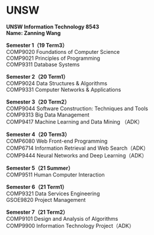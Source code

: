 # **UNSW**  
**UNSW Information Technology 8543**  
**Name: Zanning Wang**  

**Semester 1（19 Term3）**  
COMP9020	Foundations of Computer Science  
COMP9021	Principles of Programming  
COMP9311	Database Systems  

**Semester 2（20 Term1）**  
COMP9024	Data Structures & Algorithms  
COMP9331	Computer Networks & Applications  

**Semester 3（20 Term2）**  
COMP9044 	Software Construction: Techniques and Tools  
COMP9313 	Big Data Management  
COMP9417	Machine Learning and Data Mining （ADK）  

**Semester 4（20 Term3）**  
COMP6080	Web Front-end Programming  
COMP6714	Information Retrieval and Web Search（ADK）  
COMP9444	Neural Networks and Deep Learning（ADK）  

**Semester 5（21 Summer）**  
COMP9511	Human Computer Interaction  

**Semester 6（21 Term1）**  
COMP9321	Data Services Engineering  
GSOE9820	Project Management  

**Semester 7（21 Term2）**  
COMP9101	Design and Analysis of Algorithms  
COMP9900	Information Technology Project（ADK）  
